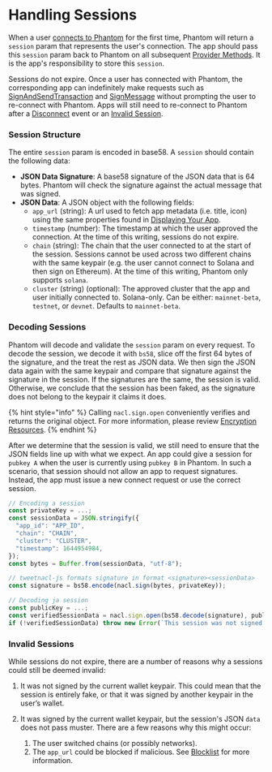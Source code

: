 # Handling Sessions

When a user [connects to Phantom](provider-methods/connect.md) for the first time, Phantom will return a `session` param that represents the user's connection. The app should pass this `session` param back to Phantom on all subsequent [Provider Methods](provider-methods/). It is the app's responsibility to store this `session`.

Sessions do not expire. Once a user has connected with Phantom, the corresponding app can indefinitely make requests such as [SignAndSendTransaction](provider-methods/signandsendtransaction.md) and [SignMessage](provider-methods/signmessage.md) without prompting the user to re-connect with Phantom. Apps will still need to re-connect to Phantom after a [Disconnect](provider-methods/disconnect.md) event or an [Invalid Session](handling-sessions.md#invalid-sessions).

### Session Structure

The entire `session` param is encoded in base58. A `session` should contain the following data:

* **JSON Data Signature**: A base58 signature of the JSON data that is 64 bytes. Phantom will check the signature against the actual message that was signed.
* **JSON Data**: A JSON object with the following fields:
  * `app_url` (string): A url used to fetch app metadata (i.e. title, icon) using the same properties found in [Displaying Your App](../../best-practices/displaying-your-app.md).
  * `timestamp` (number): The timestamp at which the user approved the connection. At the time of this writing, sessions do not expire.
  * `chain` (string): The chain that the user connected to at the start of the session. Sessions cannot be used across two different chains with the same keypair (e.g. the user cannot connect to Solana and then sign on Ethereum). At the time of this writing, Phantom only supports `solana`.
  * `cluster` (string) (optional): The approved cluster that the app and user initially connected to. Solana-only. Can be either: `mainnet-beta`, `testnet`, or `devnet`. Defaults to `mainnet-beta`.

### Decoding Sessions

Phantom will decode and validate the `session` param on every request. To decode the session, we decode it with `bs58`, slice off the first 64 bytes of the signature, and the treat the rest as JSON data. We then sign the JSON data again with the same keypair and compare that signature against the signature in the session. If the signatures are the same, the session is valid. Otherwise, we conclude that the session has been faked, as the signature does not belong to the keypair it claims it does.

{% hint style="info" %}
Calling `nacl.sign.open` conveniently verifies and returns the original object. For more information, please review [Encryption Resources](encryption.md#encryption-resources).
{% endhint %}

After we determine that the session is valid, we still need to ensure that the JSON fields line up with what we expect. An app could give a session for `pubkey A` when the user is currently using `pubkey B` in Phantom. In such a scenario, that session should not allow an app to request signatures. Instead, the app must issue a new connect request or use the correct session.

```javascript
// Encoding a session
const privateKey = ...;
const sessionData = JSON.stringify({
  "app_id": "APP_ID",
  "chain": "CHAIN",
  "cluster": "CLUSTER",
  "timestamp": 1644954984,
});
const bytes = Buffer.from(sessionData, "utf-8");

// tweetnacl-js formats signature in format <signature><sessionData>
const signature = bs58.encode(nacl.sign(bytes, privateKey));

// Decoding ja session
const publicKey = ...;
const verifiedSessionData = nacl.sign.open(bs58.decode(signature), publicKey.toBytes());
if (!verifiedSessionData) throw new Error(`This session was not signed by ${publicKey}`);
```

### Invalid Sessions

While sessions do not expire, there are a number of reasons why a sessions could still be deemed invalid:

1. It was not signed by the current wallet keypair. This could mean that the session is entirely fake, or that it was signed by another keypair in the user’s wallet.
2.  It was signed by the current wallet keypair, but the session's JSON `data` does not pass muster. There are a few reasons why this might occur:

    1. The user switched chains (or possibly networks).
    2. The `app_url` could be blocked if malicious. See [Blocklist](../../resources/blocklist.md) for more information.

